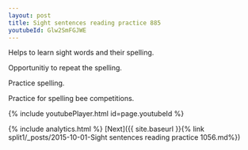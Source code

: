 ```yaml
---
layout: post
title: Sight sentences reading practice 885
youtubeId: Glw2SmFGJWE
---
```

 
 
Helps to learn sight words and their spelling.

Opportunitiy to repeat the spelling. 

Practice spelling. 
 
Practice for spelling bee competitions. 
 
{% include youtubePlayer.html id=page.youtubeId %}
 
 
{% include analytics.html %} 
[Next]({{ site.baseurl }}{% link  split1/_posts/2015-10-01-Sight sentences reading practice 1056.md%})
 
